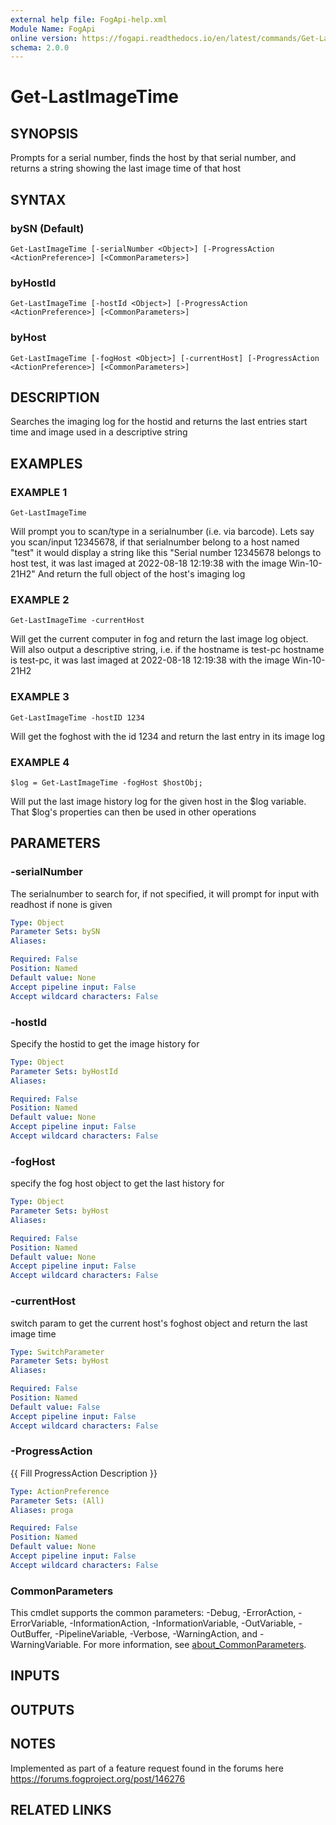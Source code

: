 ```yaml
---
external help file: FogApi-help.xml
Module Name: FogApi
online version: https://fogapi.readthedocs.io/en/latest/commands/Get-LastImageTime
schema: 2.0.0
---
```


# Get-LastImageTime

## SYNOPSIS
Prompts for a serial number, finds the host by that serial number, and returns a string showing the last image time of that host

## SYNTAX

### bySN (Default)
```
Get-LastImageTime [-serialNumber <Object>] [-ProgressAction <ActionPreference>] [<CommonParameters>]
```

### byHostId
```
Get-LastImageTime [-hostId <Object>] [-ProgressAction <ActionPreference>] [<CommonParameters>]
```

### byHost
```
Get-LastImageTime [-fogHost <Object>] [-currentHost] [-ProgressAction <ActionPreference>] [<CommonParameters>]
```

## DESCRIPTION
Searches the imaging log for the hostid and returns the last entries start time and image used in a descriptive string

## EXAMPLES

### EXAMPLE 1
```
Get-LastImageTime
```

Will prompt you to scan/type in a serialnumber (i.e.
via barcode).
Lets say you scan/input 12345678, if that serialnumber belong to a host named "test" it would display a string like this
"Serial number 12345678 belongs to host test, it was last imaged at 2022-08-18 12:19:38 with the image Win-10-21H2"
And return the full object of the host's imaging log

### EXAMPLE 2
```
Get-LastImageTime -currentHost
```

Will get the current computer in fog and return the last image log object.
Will also output a descriptive string, i.e.
if the hostname is test-pc
hostname is test-pc, it was last imaged at 2022-08-18 12:19:38 with the image Win-10-21H2

### EXAMPLE 3
```
Get-LastImageTime -hostID 1234
```

Will get the foghost with the id 1234 and return the last entry in its image log

### EXAMPLE 4
```
$log = Get-LastImageTime -fogHost $hostObj;
```

Will put the last image history log for the given host in the $log variable.
That $log's properties can then be used in other operations

## PARAMETERS

### -serialNumber
The serialnumber to search for, if not specified, it will prompt for input with readhost if none is given

```yaml
Type: Object
Parameter Sets: bySN
Aliases:

Required: False
Position: Named
Default value: None
Accept pipeline input: False
Accept wildcard characters: False
```

### -hostId
Specify the hostid to get the image history for

```yaml
Type: Object
Parameter Sets: byHostId
Aliases:

Required: False
Position: Named
Default value: None
Accept pipeline input: False
Accept wildcard characters: False
```

### -fogHost
specify the fog host object to get the last history for

```yaml
Type: Object
Parameter Sets: byHost
Aliases:

Required: False
Position: Named
Default value: None
Accept pipeline input: False
Accept wildcard characters: False
```

### -currentHost
switch param to get the current host's foghost object and return the last image time

```yaml
Type: SwitchParameter
Parameter Sets: byHost
Aliases:

Required: False
Position: Named
Default value: False
Accept pipeline input: False
Accept wildcard characters: False
```

### -ProgressAction
{{ Fill ProgressAction Description }}

```yaml
Type: ActionPreference
Parameter Sets: (All)
Aliases: proga

Required: False
Position: Named
Default value: None
Accept pipeline input: False
Accept wildcard characters: False
```

### CommonParameters
This cmdlet supports the common parameters: -Debug, -ErrorAction, -ErrorVariable, -InformationAction, -InformationVariable, -OutVariable, -OutBuffer, -PipelineVariable, -Verbose, -WarningAction, and -WarningVariable. For more information, see [about_CommonParameters](http://go.microsoft.com/fwlink/?LinkID=113216).

## INPUTS

## OUTPUTS

## NOTES
Implemented as part of a feature request found in the forums here https://forums.fogproject.org/post/146276

## RELATED LINKS
